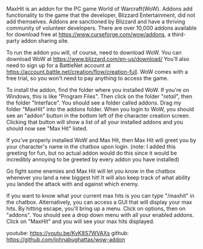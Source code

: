 MaxHit is an addon for the PC game World of Warcraft(WoW). Addons add functionality to the game that the developer, Blizzard Entertainment, did not add themselves. 
Addons are sanctioned by Blizzard and have a thriving community of volunteer developers. 
There are over 10,000 addons available for download free at https://www.curseforge.com/wow/addons, a third-party addon sharing site. 

To run the addon you will, of course, need to download WoW. You can download WoW at https://www.blizzard.com/en-us/download/
You'll also need to sign up for a BattleNet account at https://account.battle.net/creation/flow/creation-full. 
WoW comes with a free trial, so you won't need to pay anything to access the game. 

To install the addon, find the folder where you installed WoW. If you're on Windows, this is like "Program Files".
Then click on the folder "_retail_", then the folder "Interface". You should see a folder called addons. 
Drag my folder "MaxHit" into the addons folder. When you login to WoW, you should see an "addon" button in the bottom left of the character creation screen.
Clicking that button will show a list of all your installed addons and you should now see "Max Hit" listed.

If you've properly installed WoW and Max Hit, then Max Hit will greet you by your character's name in the chatbox upon login. 
(note: I added this greeting for fun, but no actual addon would do this since it would be incredibly annoying to be greeted by every addon you have installed)

Go fight some enemies and Max Hit will let you know in the chatbox whenever you land a new biggest hit!
It will also keep track of what ability you landed the attack with and against which enemy. 

If you want to know what your current max hits is you can type "/maxhit" in the chatbox.
Alternatively, you can access a GUI that will display your max hits.
By hitting escape, you'll bring up a menu. Click on options, then on "addons". You should see a drop down menu with all your enabled addons.
Click on "MaxHit" and you will see your max hits displayed.

youtube: https://youtu.be/KvK8S7WVAXs
github: https://github.com/johnabughattas/wow-addon

